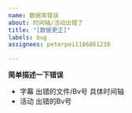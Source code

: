 ```yaml
---
name: 数据库错误
about: 时间轴/活动出错了
title: "[数据更正]"
labels: bug
assignees: peterpei1186861238

---
```


**简单描述一下错误**
- 字幕 出错的文件/Bv号 具体时间轴
- 活动 出错的Bv号
